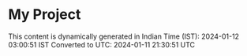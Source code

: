 # My Project

This content is dynamically generated in Indian Time (IST): 2024-01-12 03:00:51 IST
Converted to UTC: 2024-01-11 21:30:51 UTC
